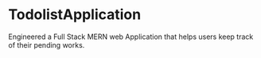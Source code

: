 # TodolistApplication
Engineered a Full Stack MERN web Application that helps users keep track of their pending works.
